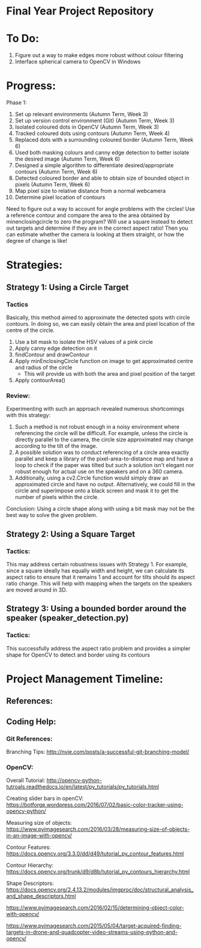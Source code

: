 # Final Year Project Repository 
# To Do: 
1) Figure out a way to make edges more robust without colour filtering 
2) Interface spherical camera to OpenCV in Windows





# Progress: 
Phase 1: 
1. Set up relevant environments (Autumn Term, Week 3) 
2. Set up version control environment (Git) (Autumn Term, Week 3) 
3. Isolated coloured dots in OpenCV (Autumn Term, Week 3) 
4. Tracked coloured dots using contours (Autumn Term, Week 4) 
5. Replaced dots with a surrounding coloured border (Autumn Term, Week 6) 
6. Used both masking colours and canny edge detection to better isolate the desired image (Autumn Term, Week 6) 
7. Designed a simple algorithm to differentiate desired/appropriate contours (Autumn Term, Week 6) 
8. Detected coloured border and able to obtain size of bounded object in pixels (Autumn Term, Week 6)
9. Map pixel size to relative distance from a normal webcamera 
10. Determine pixel location of contours 

Need to figure out a way to account for angle problems with the circles! 
Use a reference contour and compare the area to the area obtained by minenclosingcircle to zero the program? 
Will use a square instead to detect out targets and determine if they are in the correct aspect ratio! Then you can estimate whether the camera is looking at them straight, or how the degree of change is like! 

# Strategies:
## Strategy 1: Using a Circle Target
### Tactics
Basically, this method aimed to approximate the detected spots with circle contours. In doing so, we can easily obtain the area and pixel location of the centre of the circle. 

1. Use a bit mask to isolate the HSV values of a pink circle 
2. Apply canny edge detection on it 
3. findContour and drawContour 
4. Apply minEnclosingCircle function on image to get approximated centre and radius of the circle 
    - This will provide us with both the area and pixel position of the target 
5. Apply contourArea() 
### Review:
Experimenting with such an approach revealed numerous shortcomings with this strategy: 
1. Such a method is not robust enough in a noisy environment where referencing the circle will be difficult. For example, unless the circle is directly parallel to the camera, the circle size approximated may change according to the tilt of the image. 
2. A possible solution was to conduct referencing of a circle area exactly parallel and keep a library of the pixel-area-to-distance map and have a loop to check if the paper was tilted but such a solution isn't elegant nor robust enough for actual use on the speakers and on a 360 camera. 
3. Additionally, using a cv2.Circle function would simply draw an approximated circle and have no output. Alternatively, we could fill in the circle and superimpose onto a black screen and mask it to get the number of pixels within the circle. 

Conclusion: Using a circle shape along with using a bit mask may not be the best way to solve the given problem. 

## Strategy 2: Using a Square Target
### Tactics: 
This may address certain robustness issues with Strategy 1. For example, since a square ideally has equally width and height, we can calculate its aspect ratio to ensure that it remains 1 and account for tilts should its aspect ratio change. This will help with mapping when the targets on the speakers are moved around in 3D. 

## Strategy 3: Using a bounded border around the speaker (speaker_detection.py)
### Tactics: 
This successfully address the aspect ratio problem and provides a simpler shape for OpenCV to detect and border using its contours

# Project Management Timeline: 

## References: 

## Coding Help: 
### Git References: 
Branching Tips: http://nvie.com/posts/a-successful-git-branching-model/

### OpenCV: 
Overall Tutorial: http://opencv-python-tutroals.readthedocs.io/en/latest/py_tutorials/py_tutorials.html

Creating slider bars in openCV: https://botforge.wordpress.com/2016/07/02/basic-color-tracker-using-opencv-python/

Measuring size of objects: https://www.pyimagesearch.com/2016/03/28/measuring-size-of-objects-in-an-image-with-opencv/

Contour Features: https://docs.opencv.org/3.3.0/dd/d49/tutorial_py_contour_features.html

Contour Hierarchy: https://docs.opencv.org/trunk/d9/d8b/tutorial_py_contours_hierarchy.html

Shape Descriptors: https://docs.opencv.org/2.4.13.2/modules/imgproc/doc/structural_analysis_and_shape_descriptors.html

https://www.pyimagesearch.com/2016/02/15/determining-object-color-with-opencv/

https://www.pyimagesearch.com/2015/05/04/target-acquired-finding-targets-in-drone-and-quadcopter-video-streams-using-python-and-opencv/

